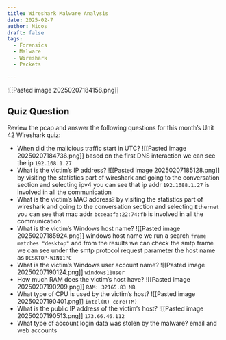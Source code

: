 ```yaml
---
title: Wireshark Malware Analysis
date: 2025-02-7
author: Nicos
draft: false
tags:
  - Forensics
  - Malware
  - Wireshark
  - Packets

---
```

![[Pasted image 20250207184158.png]]

## Quiz Question

Review the pcap and answer the following questions for this month’s Unit 42 Wireshark quiz:

- When did the malicious traffic start in UTC?
![[Pasted image 20250207184736.png]]
based on the first DNS interaction we can see the ip `192.168.1.27`
- What is the victim’s IP address?
![[Pasted image 20250207185128.png]]
by visiting the statistics part of wireshark and going to the conversation section and selecting ipv4 you can see that ip addr `192.1688.1.27` is involved in all the communication
- What is the victim’s MAC address?
by visiting the statistics part of wireshark and going to the conversation section and selecting `Ethernet` you can see that mac addr `bc:ea:fa:22:74:fb` is involved in all the communication
- What is the victim’s Windows host name?
![[Pasted image 20250207185924.png]]
windows host name we run a search `frame matches "desktop"` and from the results we can check the smtp frame
we can see under the smtp protocol request parameter the host name as `DESKTOP-WIN11PC`
- What is the victim’s Windows user account name?
![[Pasted image 20250207190124.png]]
`windows11user`
- How much RAM does the victim’s host have?
![[Pasted image 20250207190209.png]]
`RAM: 32165.83 MB`
- What type of CPU is used by the victim’s host?
![[Pasted image 20250207190401.png]]
`intel(R) core(TM)`
- What is the public IP address of the victim’s host?
![[Pasted image 20250207190513.png]]
`173.66.46.112`
- What type of account login data was stolen by the malware? email and web accounts


